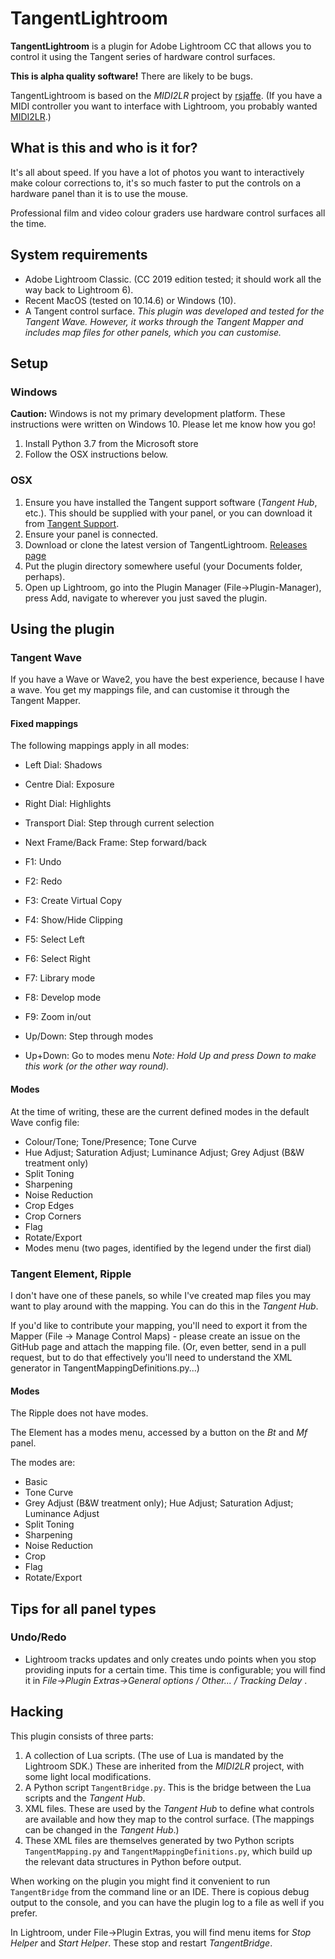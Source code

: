﻿# TangentLightroom

**TangentLightroom** is a plugin for Adobe Lightroom CC that allows you to control it using the Tangent series of hardware control surfaces.

**This is alpha quality software!** There are likely to be bugs.

TangentLightroom is based on the *MIDI2LR* project by
[rsjaffe](https://github.com/rsjaffe/). (If you have a MIDI
controller you want to interface with Lightroom, you probably wanted
[MIDI2LR](https://rsjaffe.github.io/MIDI2LR/).)

## What is this and who is it for?

It's all about speed. If you have a lot of photos you want to interactively make
colour corrections to, it's so much faster to put the controls on a
hardware panel than it is to use the mouse.

Professional film and video colour graders use hardware control surfaces all the time.

## System requirements

- Adobe Lightroom Classic. (CC 2019 edition tested; it should work all the way back to Lightroom 6).
- Recent MacOS (tested on 10.14.6) or Windows (10).
- A Tangent control surface. _This plugin was developed and tested
for the Tangent Wave. However, it works through the Tangent Mapper and includes map files for other panels, which you can customise._

## Setup

### Windows

**Caution:** Windows is not my primary development platform. These instructions were written on Windows 10. Please let me know how you go!

1. Install Python 3.7 from the Microsoft store
1. Follow the OSX instructions below.

### OSX

1. Ensure you have installed the Tangent support software (_Tangent Hub_, etc.). This
should be supplied with your panel, or you can download it from [Tangent
Support](https://www.tangentwave.co.uk/tangent-support/).
1. Ensure your panel is connected.
1. Download or clone the latest version of TangentLightroom. [Releases
page](https://github.com/crazyscot/tangent-lightroom/releases)
1. Put the plugin directory somewhere useful (your Documents folder, perhaps).
1. Open up Lightroom, go into the Plugin Manager
(File→Plugin-Manager), press Add, navigate to wherever you just saved
the plugin.

## Using the plugin

### Tangent Wave

If you have a Wave or Wave2, you have the best experience, because I have a wave.
You get my mappings file, and can customise it through the Tangent Mapper.

#### Fixed mappings

The following mappings apply in all modes:

- Left Dial: Shadows
- Centre Dial: Exposure
- Right Dial: Highlights

- Transport Dial: Step through current selection
- Next Frame/Back Frame: Step forward/back

- F1: Undo
- F2: Redo
- F3: Create Virtual Copy
- F4: Show/Hide Clipping
- F5: Select Left
- F6: Select Right
- F7: Library mode
- F8: Develop mode
- F9: Zoom in/out

- Up/Down: Step through modes
- Up+Down: Go to modes menu _Note: Hold Up and press Down to make this work (or the other way round)._

#### Modes

At the time of writing, these are the current defined modes in the default Wave config file:

* Colour/Tone; Tone/Presence; Tone Curve
* Hue Adjust; Saturation Adjust; Luminance Adjust; Grey Adjust (B&W treatment only)
* Split Toning
* Sharpening
* Noise Reduction
* Crop Edges
* Crop Corners
* Flag
* Rotate/Export
* Modes menu (two pages, identified by the legend under the first dial)

### Tangent Element, Ripple

I don't have one of these panels, so while I've created map files you may
want to play around with the mapping. You can do this in the _Tangent Hub_.

If you'd like to contribute your mapping, you'll need to export it
from the Mapper (File → Manage Control Maps) - please create an issue
on the GitHub page and attach the mapping file. (Or, even better, send
in a pull request, but to do that effectively you'll need to understand
the XML generator in TangentMappingDefinitions.py...)

#### Modes

The Ripple does not have modes.

The Element has a modes menu, accessed by a button on the _Bt_ and _Mf_ panel.

The modes are:

* Basic
* Tone Curve
* Grey Adjust (B&W treatment only); Hue Adjust; Saturation Adjust; Luminance Adjust
* Split Toning
* Sharpening
* Noise Reduction
* Crop
* Flag
* Rotate/Export

## Tips for all panel types

### Undo/Redo

* Lightroom tracks updates and only creates undo points when you stop providing inputs
for a certain time. This time is configurable; you will find it in _File→Plugin
Extras→General options / Other... / Tracking Delay_ .

## Hacking

This plugin consists of three parts:

1. A collection of Lua scripts. (The use of Lua is mandated by the Lightroom SDK.)
These are inherited from the _MIDI2LR_ project, with some light local modifications.
1. A Python script `TangentBridge.py`. This is the bridge between the Lua scripts and the _Tangent Hub_.
1. XML files. These are used by the _Tangent Hub_ to define what controls are available and how
they map to the control surface. (The mappings can be changed in the _Tangent Hub_.)
  1. These XML files are themselves generated by two Python scripts `TangentMapping.py` and
`TangentMappingDefinitions.py`, which build up the relevant data structures in Python before output.

When working on the plugin you might find it convenient to run `TangentBridge` from the command line or
an IDE. There is copious debug output to the console, and you can have the plugin log to a file as well
if you prefer.

In Lightroom, under File→Plugin Extras, you will find menu items for _Stop Helper_ and _Start Helper_.
These stop and restart _TangentBridge_.
